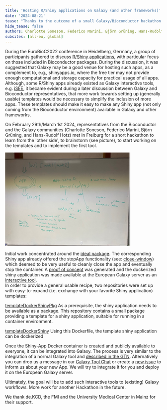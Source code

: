 ```yaml
---
title: 'Hosting R/Shiny applications on Galaxy (and other frameworks)'
date: '2024-08-21'
tease: "Thanks to the outcome of a small Galaxy/Bioconductor hackathon earlier this year, it has become much easier to deploy Shiny applications as interactive tools (ITs) on usegalaxy.eu"
hide_tease: false
authors: Charlotte Soneson, Federico Marini, Björn Grüning, Hans-Rudolf Hotz 
subsites: [all-eu, global]
---
```


During the EuroBioC2022 conference in Heidelberg, Germany, a group of participants gathered to discuss [R/Shiny applications](https://shiny.posit.co/), with particular focus on those included in Bioconductor packages. During the discussion, it was suggested that Galaxy may be a good venue for hosting such apps, as a complement to, e.g., shinyapps.io, where the free tier may not provide enough computational and storage capacity for practical usage of all apps. Although, some R/Shiny apps already existed as Galaxy interactive tools, e.g. [iSEE](https://usegalaxy.eu/root?tool_id=interactive_tool_isee), it became evident during a later discussion between Galaxy and Bioconductor representatives, that more work towards setting up (generally usable) templates would be necessary to simplify the inclusion of more apps. These templates should make it easy to make any Shiny app (not only coming from the Bioconductor environment) available in Galaxy and other frameworks.

On February 29th/March 1st 2024, representatives from the Bioconductor and the Galaxy communities (Charlotte Soneson, Federico Marini, Björn Grüning, and Hans-Rudolf Hotz) met in Freiburg for a short hackathon to learn from the 'other side', to brainstorm (see picture), to start working on the templates and to implement the first tool.

<img src="./brainstorm.png" style="max-width: 400px" alt="brainstorming" />

Initial work concentrated around the [ideal package](https://bioconductor.org/packages/ideal/). The corresponding Shiny app already offered the stopApp functionality (see: [close-window](https://deanattali.com/blog/advanced-shiny-tips/#close-window)) which deemed to be very useful to cleanly close the app and eventually stop the container. A [proof of concept](https://github.com/federicomarini/docker-ideal) was generated and the dockerized shiny application was made available at the European Galaxy server as an [interactive tool](https://usegalaxy.eu/?tool_id=interactive_tool_ideal&version=latest).  
In order to provide a general usable recipe, two repositories were set up with easy-to-expand (i.e. exchange with your favorite Shiny application) templates:

[templateDockerShinyPkg](https://github.com/csoneson/templateDockerShinyPkg) 
As a prerequisite, the shiny application needs to be available as a package. This repository contains a small package providing a template for a shiny application, suitable for running in a container environment.

[templateDockerShiny](https://github.com/hrhotz/templateDockerShiny)
Using this Dockerfile, the template shiny application can be dockerized   


Once the Shiny-App Docker container is created and publicly available to everyone, it can be integrated into Galaxy. The process is very similar to the integration of a normal Galaxy tool and [described in the GTN](https://training.galaxyproject.org/training-material/topics/dev/tutorials/interactive-tools/tutorial.html). Alternatively you can drop us a message in our [Galaxy Tool Chat](https://matrix.to/#/#galaxy-iuc_iuc:gitter.im) or create a [new issue](https://github.com/galaxyproject/tools-iuc/issues/new) to inform us about your new App. We will try to integrate it for you and deploy it on the European Galaxy server.

Ultimately, the goal will be to add such interactive tools to (existing) Galaxy workflows. More work for another Hackathon in the future. 

We thank de.KCD, the FMI and the University Medical Center in Mainz for their support.

